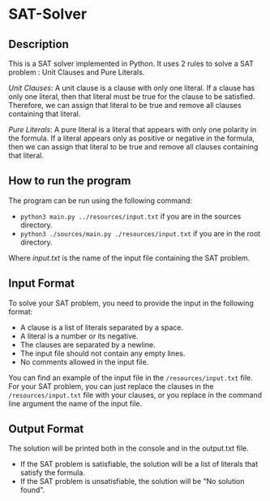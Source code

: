 # SAT-Solver
## Description

This is a SAT solver implemented in Python. It uses 2 rules to solve a SAT problem : Unit Clauses and Pure Literals.

_*Unit Clauses*_: A unit clause is a clause with only one literal. If a clause has only one literal, then that literal must be true for the clause to be satisfied. Therefore, we can assign that literal to be true and remove all clauses containing that literal.

_*Pure Literals*_: A pure literal is a literal that appears with only one polarity in the formula. If a literal appears only as positive or negative in the formula, then we can assign that literal to be true and remove all clauses containing that literal.

## How to run the program

The program can be run using the following command:
- `python3 main.py ../resources/input.txt` if you are in the sources directory.
- `python3 ./sources/main.py ./resources/input.txt` if you are in the root directory.

Where _input.txt_ is the name of the input file containing the SAT problem.

## Input Format

To solve your SAT problem, you need to provide the input in the following format:
- A clause is a list of literals separated by a space.
- A literal is a number or its negative.
- The clauses are separated by a newline.
- The input file should not contain any empty lines.
- No comments allowed in the input file.

You can find an example of the input file in the `/resources/input.txt` file.
For your SAT problem, you can just replace the clauses in the `/resources/input.txt` file with your clauses, or you replace in the command line argument the name of the input file.

## Output Format

The solution will be printed both in the console and in the output.txt file.
- If the SAT problem is satisfiable, the solution will be a list of literals that satisfy the formula.
- If the SAT problem is unsatisfiable, the solution will be "No solution found".